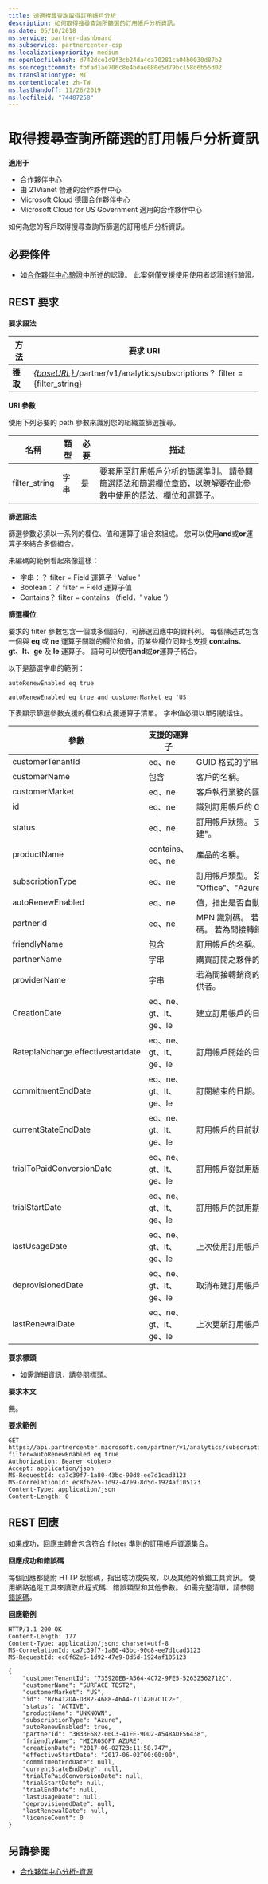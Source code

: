 ```yaml
---
title: 透過搜尋查詢取得訂用帳戶分析
description: 如何取得搜尋查詢所篩選的訂用帳戶分析資訊。
ms.date: 05/10/2018
ms.service: partner-dashboard
ms.subservice: partnercenter-csp
ms.localizationpriority: medium
ms.openlocfilehash: d742dce1d9f3cb24da4da70281ca04b0030d87b2
ms.sourcegitcommit: fbfad1ae706c8e4bdae080e5d79bc158d6b55d02
ms.translationtype: MT
ms.contentlocale: zh-TW
ms.lasthandoff: 11/26/2019
ms.locfileid: "74487258"
---
```

# <a name="get-subscription-analytics-information-filtered-by-a-search-query"></a>取得搜尋查詢所篩選的訂用帳戶分析資訊

**適用于**

- 合作夥伴中心
- 由 21Vianet 營運的合作夥伴中心
- Microsoft Cloud 德國合作夥伴中心
- Microsoft Cloud for US Government 適用的合作夥伴中心


如何為您的客戶取得搜尋查詢所篩選的訂用帳戶分析資訊。

## <a name="span-idprerequisitesspan-idprerequisitesspan-idprerequisitesprerequisites"></a><span id="Prerequisites"/><span id="prerequisites"/><span id="PREREQUISITES"/>必要條件


- 如[合作夥伴中心驗證](partner-center-authentication.md)中所述的認證。 此案例僅支援使用使用者認證進行驗證。


## <a name="span-idrequestspan-idrequestspan-idrequestrest-request"></a><span id="Request"/><span id="request"/><span id="REQUEST"/>REST 要求


**要求語法**

| 方法 | 要求 URI |
|--------|-------------|
| **獲取** | [ *\{baseURL\}* ](partner-center-rest-urls.md)/partner/v1/analytics/subscriptions？ filter = {filter_string} |

 

**URI 參數**

使用下列必要的 path 參數來識別您的組織並篩選搜尋。

| 名稱 | 類型 | 必要 | 描述 |
|------|------|----------|-------------|
| filter_string | 字串 | 是 | 要套用至訂用帳戶分析的篩選準則。 請參閱篩選語法和篩選欄位章節，以瞭解要在此參數中使用的語法、欄位和運算子。 |
 

**篩選語法**

篩選參數必須以一系列的欄位、值和運算子組合來組成。 您可以使用**and**或**or**運算子來結合多個組合。  

未編碼的範例看起來像這樣：
- 字串：？ filter = Field 運算子 ' Value '
- Boolean：？ filter = Field 運算子值
- Contains？ filter = contains （field，' value '）


**篩選欄位**

要求的 filter 參數包含一個或多個語句，可篩選回應中的資料列。 每個陳述式包含一個與 **eq** 或 **ne** 運算子關聯的欄位和值，而某些欄位同時也支援 **contains**、**gt**、**lt**、**ge** 及 **le** 運算子。 語句可以使用**and**或**or**運算子結合。

以下是篩選字串的範例：  
 
```http
autoRenewEnabled eq true

autoRenewEnabled eq true and customerMarket eq 'US'
```  

下表顯示篩選參數支援的欄位和支援運算子清單。 字串值必須以單引號括住。

| 參數 | 支援的運算子 | 描述 |
|-----------|---------------------|-------------|
| customerTenantId | eq、ne | GUID 格式的字串，可識別客戶租使用者。 |
| customerName | 包含 | 客戶的名稱。 |
| customerMarket | eq、ne | 客戶執行業務的國家/地區。 |
| id | eq、ne | 識別訂用帳戶的 GUID 格式字串。 |
| status | eq、ne | 訂用帳戶狀態。 支援的值為： "ACTIVE"、"暫止" 或 "取消布建"。 |
| productName | contains、eq、ne | 產品的名稱。 |
| subscriptionType | eq、ne | 訂用帳戶類型。 **注意**：此欄位會區分大小寫。 支援的值為： "Office"、"Azure"、"Microsoft365"、"Dynamics"、"EMS"。 |
| autoRenewEnabled | eq、ne | 值，指出是否自動更新訂用帳戶。 |
| partnerId | eq、ne | MPN 識別碼。 若為直接轉銷商，這會是合作夥伴的 MPN 識別碼。 若為間接轉銷商，這將是間接轉銷商的 MPN 識別碼。 |
| friendlyName | 包含 | 訂用帳戶的名稱。 |
| partnerName | 字串 | 購買訂閱之夥伴的名稱 |  
| providerName | 字串 | 若為間接轉銷商的訂閱交易，提供者名稱就是購買訂閱的間接提供者。
| CreationDate | eq、ne、gt、lt、ge、le  | 建立訂用帳戶的日期。 |
| RateplaNcharge.effectivestartdate | eq、ne、gt、lt、ge、le | 訂用帳戶開始的日期。 |
| commitmentEndDate | eq、ne、gt、lt、ge、le  | 訂閱結束的日期。 |
| currentStateEndDate | eq、ne、gt、lt、ge、le | 訂用帳戶的目前狀態將會變更的日期。 |
| trialToPaidConversionDate | eq、ne、gt、lt、ge、le  | 訂用帳戶從試用版轉換成付費的日期。 預設值為 null。 |
| trialStartDate | eq、ne、gt、lt、ge、le | 訂用帳戶的試用期開始日期。 預設值為 null。 |
| lastUsageDate | eq、ne、gt、lt、ge、le | 上次使用訂用帳戶的日期。 預設值為 null。 |
| deprovisionedDate | eq、ne、gt、lt、ge、le | 取消布建訂用帳戶的日期。 預設值為 null。 |
| lastRenewalDate | eq、ne、gt、lt、ge、le | 上次更新訂用帳戶的日期。 預設值為 null。 |


**要求標頭** 

- 如需詳細資訊，請參閱[標頭](headers.md)。

**要求本文**

無。

**要求範例**

```http
GET https://api.partnercenter.microsoft.com/partner/v1/analytics/subscriptions?filter=autoRenewEnabled eq true
Authorization: Bearer <token>
Accept: application/json
MS-RequestId: ca7c39f7-1a80-43bc-90d8-ee7d1cad3123
MS-CorrelationId: ec8f62e5-1d92-47e9-8d5d-1924af105123
Content-Type: application/json
Content-Length: 0
```

## <a name="span-idresponsespan-idresponsespan-idresponserest-response"></a><span id="Response"/><span id="response"/><span id="RESPONSE"/>REST 回應


如果成功，回應主體會包含符合 fileter 準則的[訂](partner-center-analytics-resources.md#subscription)用帳戶資源集合。

**回應成功和錯誤碼**

每個回應都隨附 HTTP 狀態碼，指出成功或失敗，以及其他的偵錯工具資訊。 使用網路追蹤工具來讀取此程式碼、錯誤類型和其他參數。 如需完整清單，請參閱[錯誤碼](error-codes.md)。

**回應範例**

```http
HTTP/1.1 200 OK
Content-Length: 177
Content-Type: application/json; charset=utf-8
MS-CorrelationId: ca7c39f7-1a80-43bc-90d8-ee7d1cad3123
MS-RequestId: ec8f62e5-1d92-47e9-8d5d-1924af105123

{
    "customerTenantId": "735920EB-A564-4C72-9FE5-52632562712C",
    "customerName": "SURFACE TEST2",
    "customerMarket": "US",
    "id": "B76412DA-D382-4688-A6A4-711A207C1C2E",
    "status": "ACTIVE",
    "productName": "UNKNOWN",
    "subscriptionType": "Azure",
    "autoRenewEnabled": true,
    "partnerId": "3B33E682-00C3-41EE-9DD2-A548ADF56438",
    "friendlyName": "MICROSOFT AZURE",
    "creationDate": "2017-06-02T23:11:58.747",
    "effectiveStartDate": "2017-06-02T00:00:00",
    "commitmentEndDate": null,
    "currentStateEndDate": null,
    "trialToPaidConversionDate": null,
    "trialStartDate": null,
    "trialEndDate": null,
    "lastUsageDate": null,
    "deprovisionedDate": null,
    "lastRenewalDate": null,
    "licenseCount": 0
}
```

## <a name="span-idsee_alsospan-idsee_alsospan-idsee_alsosee-also"></a><span id="See_Also"/><span id="see_also"/><span id="SEE_ALSO"/>另請參閱

 - [合作夥伴中心分析-資源](partner-center-analytics-resources.md)
